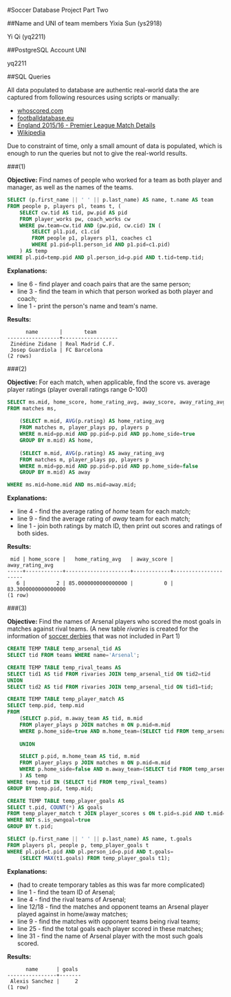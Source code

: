#Soccer Database Project Part Two

##Name and UNI of team members
Yixia Sun (ys2918)

Yi Qi (yq2211)

##PostgreSQL Account UNI

yq2211

##SQL Queries

All data populated to database are authentic real-world data the are captured from following resources using scripts or manually:

* [whoscored.com](https://www.whoscored.com)
* [footballdatabase.eu](http://www.footballdatabase.eu)
* [England 2015/16 - Premier League Match Details](http://www.rsssf.com/tablese/eng2016det.html)
* [Wikipedia](https://en.wikipedia.org)

Due to constraint of time, only a small amount of data is populated, which is enough to run the queries but not to give the real-world results.

###(1)

**Objective:** Find names of people who worked for a team as both player and manager, as well as the names of the teams.

```sql
SELECT (p.first_name || ' ' || p.last_name) AS name, t.name AS team
FROM people p, players pl, teams t, (
	SELECT cw.tid AS tid, pw.pid AS pid
	FROM player_works pw, coach_works cw
	WHERE pw.team=cw.tid AND (pw.pid, cw.cid) IN (
		SELECT pl1.pid, c1.cid
		FROM people p1, players pl1, coaches c1
		WHERE p1.pid=pl1.person_id AND p1.pid=c1.pid)
	) AS temp
WHERE pl.pid=temp.pid AND pl.person_id=p.pid AND t.tid=temp.tid;
```

**Explanations:**

* line 6 - find player and coach pairs that are the same person;
* line 3 - find the team in which that person worked as both player and coach;
* line 1 - print the person's name and team's name.

**Results:**

```
      name       |       team       
-----------------+------------------
 Zinédine Zidane | Real Madrid C.F.
 Josep Guardiola | FC Barcelona
(2 rows)

```

###(2)

**Objective:** For each match, when applicable, find the score vs. average player ratings (player overall ratings range 0-100)

```sql
SELECT ms.mid, home_score, home_rating_avg, away_score, away_rating_avg
FROM matches ms,
	
	(SELECT m.mid, AVG(p.rating) AS home_rating_avg
	FROM matches m, player_plays pp, players p
	WHERE m.mid=pp.mid AND pp.pid=p.pid AND pp.home_side=true
	GROUP BY m.mid) AS home,
	
	(SELECT m.mid, AVG(p.rating) AS away_rating_avg
	FROM matches m, player_plays pp, players p
	WHERE m.mid=pp.mid AND pp.pid=p.pid AND pp.home_side=false
	GROUP BY m.mid) AS away

WHERE ms.mid=home.mid AND ms.mid=away.mid;
```

**Explanations:**

* line 4 - find the average rating of *home* team for each match;
* line 9 - find the average rating of *away* team for each match;
* line 1 - join both ratings by match ID, then print out scores and ratings of both sides.

**Results:**

```
 mid | home_score |   home_rating_avg   | away_score |   away_rating_avg   
-----+------------+---------------------+------------+---------------------
   6 |          2 | 85.0000000000000000 |          0 | 83.3000000000000000
(1 row)
```


###(3)

**Objective:** Find the names of Arsenal players who scored the most goals in matches against rival teams. (A new table *rivaries* is created for the information of [soccer derbies](https://en.wikipedia.org/wiki/List_of_sports_rivalries_in_the_United_Kingdom#England_and_Wales.23Basketball) that was not included in Part 1)

```sql
CREATE TEMP TABLE temp_arsenal_tid AS
SELECT tid FROM teams WHERE name='Arsenal';

CREATE TEMP TABLE temp_rival_teams AS
SELECT tid1 AS tid FROM rivaries JOIN temp_arsenal_tid ON tid2=tid
UNION
SELECT tid2 AS tid FROM rivaries JOIN temp_arsenal_tid ON tid1=tid;

CREATE TEMP TABLE temp_player_match AS
SELECT temp.pid, temp.mid
FROM 
	(SELECT p.pid, m.away_team AS tid, m.mid
	FROM player_plays p JOIN matches m ON p.mid=m.mid
	WHERE p.home_side=true AND m.home_team=(SELECT tid FROM temp_arsenal_tid)
	
	UNION

	SELECT p.pid, m.home_team AS tid, m.mid
	FROM player_plays p JOIN matches m ON p.mid=m.mid
	WHERE p.home_side=false AND m.away_team=(SELECT tid FROM temp_arsenal_tid)
	) AS temp
WHERE temp.tid IN (SELECT tid FROM temp_rival_teams)
GROUP BY temp.pid, temp.mid;

CREATE TEMP TABLE temp_player_goals AS
SELECT t.pid, COUNT(*) AS goals
FROM temp_player_match t JOIN player_scores s ON t.pid=s.pid AND t.mid=s.mid
WHERE NOT s.is_owngoal=true
GROUP BY t.pid;

SELECT (p.first_name || ' ' || p.last_name) AS name, t.goals
FROM players pl, people p, temp_player_goals t
WHERE pl.pid=t.pid AND pl.person_id=p.pid AND t.goals=
	(SELECT MAX(t1.goals) FROM temp_player_goals t1);
```

**Explanations:**

* (had to create temporary tables as this was far more complicated)
* line 1 - find the team ID of Arsenal;
* line 4 - find the rival teams of Arsenal;
* line 12/18 - find the matches and opponent teams an Arsenal player played against in home/away matches;
* line 9 - find the matches with opponent teams being rival teams;
* line 25 - find the total goals each player scored in these matches;
* line 31 - find the name of Arsenal player with the most such goals scored.

**Results:**

```
      name      | goals 
----------------+-------
 Alexis Sanchez |     2
(1 row)
```